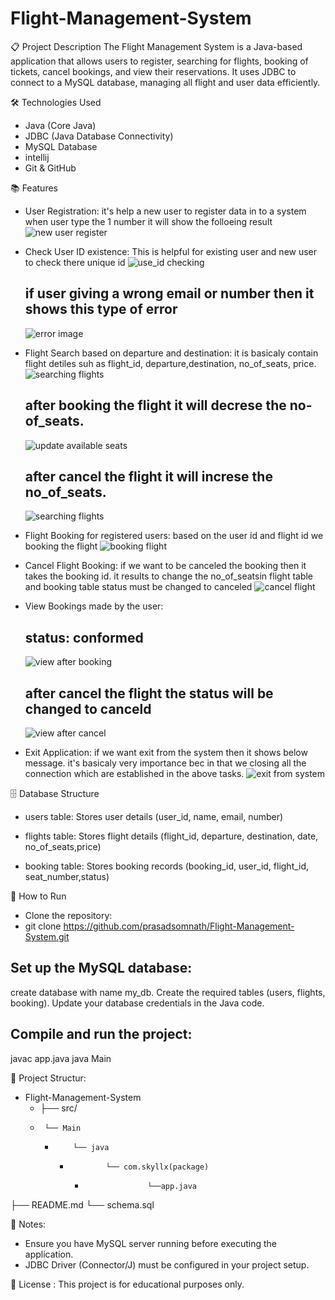 # Flight-Management-System
📋 Project Description
The Flight Management System is a Java-based application that allows users to register, searching for flights, 
booking of  tickets, cancel bookings, and view their reservations. It uses JDBC to connect to a MySQL database, 
managing all flight and user data efficiently.

🛠️ Technologies Used
- Java (Core Java)
- JDBC (Java Database Connectivity)
- MySQL Database
- intellij
- Git & GitHub

📚 Features
- User Registration:
   it's help a new user to register data in to a system
  when user type the 1 number it will show the folloeing result
  ![ new user register](images/user_resgister_screenshot.jpeg)
  
- Check User ID existence:
  This is helpful for existing user and new user to check there unique id
  ![use_id checking](images/user_id_checking_screenshot.jpeg)
  
  ## if user giving a wrong email or  number then it shows this type of error
   ![error image](images/wrong_email_type_in_uid_checking.jpeg)
  
- Flight Search based on departure and destination:
    it  is basicaly contain flight detiles suh as flight_id, departure,destination, no_of_seats, price.
    ![searching flights](images/serching_flight_screenshot.jpeg)
  ## after booking the flight it will decrese the no-of_seats.
   ![ update available seats](images/after_booking_viewbooking_status_no_of_seats.jpeg)
  ## after cancel the flight it will increse the no_of_seats.
   ![searching flights](images/serching_flight_screenshot.jpeg)
  
- Flight Booking for registered users:
  based on the user id and flight id we booking the flight
    ![booking flight](images/booking_screenshot.jpeg)
  
- Cancel Flight Booking:
  if we want to be canceled the booking then it takes the booking id. it results  to change the no_of_seatsin flight table and booking table status  must be changed to canceled
    ![cancel flight](images/cancel_booking_screenshot.jpeg)
  
- View Bookings made by the user:
  ## status: conformed
    ![ view after booking](images/view_booking_screenshot.jpeg)
  ## after cancel the flight the status will be changed to canceld
   ![ view after cancel](images/after_cancel_view_booking.jpeg)
  
- Exit Application:
  if we want exit from the system then it shows below message. it's basicaly very importance bec in that we closing all the connection which are established in the above tasks.
    ![exit from system](images/exit_screenshot.jpeg)

🗄️ Database Structure
- users table: Stores user details (user_id, name, email, number)

- flights table: Stores flight details (flight_id, departure, destination, date, no_of_seats,price)

- booking table: Stores booking records (booking_id, user_id, flight_id, seat_number,status)

🚀 How to Run
- Clone the repository:
- git clone https://github.com/prasadsomnath/Flight-Management-System.git

## Set up the MySQL database:
create database with name my_db.
Create the required tables (users, flights, booking).
Update your database credentials in the Java code.

## Compile and run the project:
javac app.java
java Main

📂 Project Structur:

- Flight-Management-System
  -  ├── src/
    -      └── Main
      -         └── java
        -             └── com.skyllx(package)
          -                   └──app.java
├── README.md
└── schema.sql 

📢 Notes:
- Ensure you have MySQL server running before executing the application.
- JDBC Driver (Connector/J) must be configured in your project setup.

📄 License :
This project is for educational purposes only.
